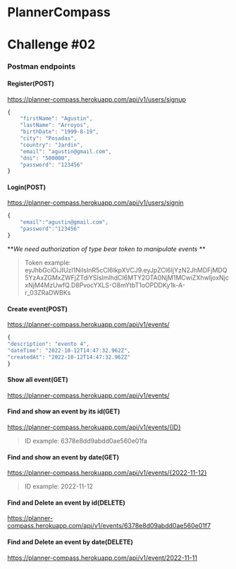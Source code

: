 # PlannerCompass

# Challenge #02

### Postman endpoints 

#### Register(POST)
https://planner-compass.herokuapp.com/api/v1/users/signup
```javascript
{
	"firstName": "Agustin",
	"lastName": "Arroyos",
	"birthDate": "1999-8-19",
	"city": "Posadas",
	"country": "Jardin",
	"email": "agustin@gmail.com",
	"dni": "500000",
	"password": "123456"
}

```

#### Login(POST)
https://planner-compass.herokuapp.com/api/v1/users/signin
```javascript
{
    "email":"agustin@gmail.com",
    "password":"123456"
}
```

***We need authorization of type bear token to manipulate events*
**

>Token example: eyJhbGciOiJIUzI1NiIsInR5cCI6IkpXVCJ9.eyJpZCI6IjYzN2JhMDFjMDQ5YzAxZGMxZWFjZTdiYSIsImlhdCI6MTY2OTA0NjM1MCwiZXhwIjoxNjcxNjM4MzUwfQ.D8PvocYXLS-O8mYtbT1oOPDDKy1k-A-r_03ZRaDWBKs

#### Create event(POST)
https://planner-compass.herokuapp.com/api/v1/events/

```javascript
{ 
"description": "evento 4",
"dateTime": "2022-10-12T14:47:32.962Z",
"createdAt": "2022-10-12T14:47:32.962Z"
}
```

#### Show all event(GET)
https://planner-compass.herokuapp.com/api/v1/events/


#### Find and show an event by its id(GET)
https://planner-compass.herokuapp.com/api/v1/events/{ID}
> ID example: 6378e8dd9abdd0ae560e01fa



#### Find and show an event by date(GET)
https://planner-compass.herokuapp.com/api/v1/events/{2022-11-12}
> ID example: 2022-11-12



#### Find and Delete an event by id(DELETE)
https://planner-compass.herokuapp.com/api/v1/events/6378e8d09abdd0ae560e01f7

#### Find and Delete an event by date(DELETE)

https://planner-compass.herokuapp.com/api/v1/event/2022-11-11

